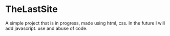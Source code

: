 # TheLastSite
A simple project that is in progress, made using html, css. In the future I will add javascript.
use and abuse of code.

<script type="text/javascript" src="https://files.fm/embed/player?hash=hc6b2kprh&w=100%&h=auto" id="filesfm_embed_js__hc6b2kprh"></script>
